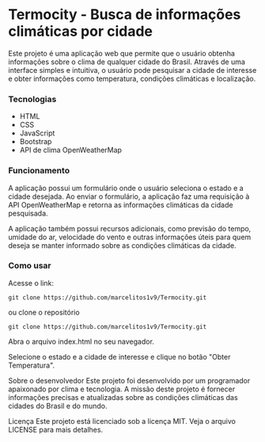 <h1>Termocity - Busca de informações climáticas por cidade</h1>
Este projeto é uma aplicação web que permite que o usuário obtenha informações sobre o clima de qualquer cidade do Brasil. Através de uma interface simples e intuitiva, o usuário pode pesquisar a cidade de interesse e obter informações como temperatura, condições climáticas e localização.<br>

<h3>Tecnologias</h3>

* HTML
* CSS
* JavaScript
* Bootstrap
* API de clima OpenWeatherMap

<h3>Funcionamento</h3>
A aplicação possui um formulário onde o usuário seleciona o estado e a cidade desejada. Ao enviar o formulário, a aplicação faz uma requisição à API OpenWeatherMap e retorna as informações climáticas da cidade pesquisada.

A aplicação também possui recursos adicionais, como previsão do tempo, umidade do ar, velocidade do vento e outras informações úteis para quem deseja se manter informado sobre as condições climáticas da cidade.

<h3>Como usar</h3>
Acesse o link:

```
git clone https://github.com/marcelitos1v9/Termocity.git

```
ou clone o repositório

```
git clone https://github.com/marcelitos1v9/Termocity.git

```


Abra o arquivo index.html no seu navegador.

Selecione o estado e a cidade de interesse e clique no botão "Obter Temperatura".

Sobre o desenvolvedor
Este projeto foi desenvolvido por um programador apaixonado por clima e tecnologia. A missão deste projeto é fornecer informações precisas e atualizadas sobre as condições climáticas das cidades do Brasil e do mundo.

Licença
Este projeto está licenciado sob a licença MIT. Veja o arquivo LICENSE para mais detalhes.
